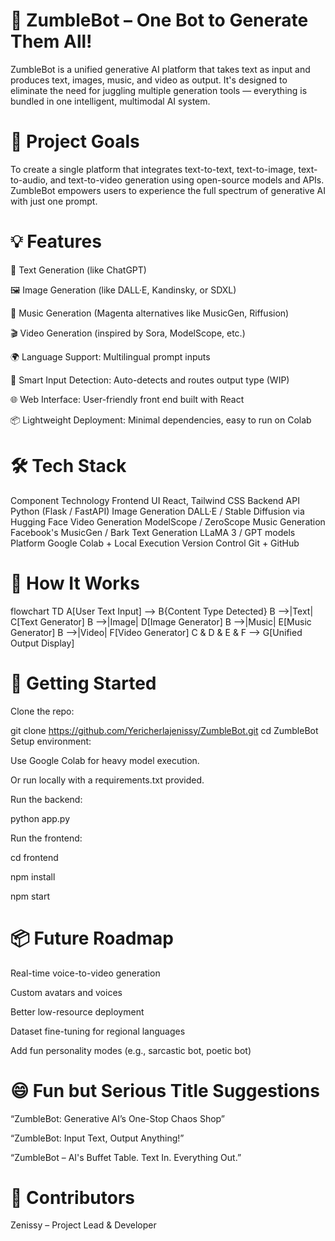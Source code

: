 

# 🤖 ZumbleBot – One Bot to Generate Them All!
ZumbleBot is a unified generative AI platform that takes text as input and produces text, images, music, and video as output. It's designed to eliminate the need for juggling multiple generation tools — everything is bundled in one intelligent, multimodal AI system.

# 🎯 Project Goals
To create a single platform that integrates text-to-text, text-to-image, text-to-audio, and text-to-video generation using open-source models and APIs. ZumbleBot empowers users to experience the full spectrum of generative AI with just one prompt.

# 💡 Features
📝 Text Generation (like ChatGPT)

🖼️ Image Generation (like DALL·E, Kandinsky, or SDXL)

🎵 Music Generation (Magenta alternatives like MusicGen, Riffusion)

🎬 Video Generation (inspired by Sora, ModelScope, etc.)

🌍 Language Support: Multilingual prompt inputs

🧠 Smart Input Detection: Auto-detects and routes output type (WIP)

🌐 Web Interface: User-friendly front end built with React

📦 Lightweight Deployment: Minimal dependencies, easy to run on Colab

# 🛠️ Tech Stack
Component	Technology
Frontend UI	React, Tailwind CSS
Backend API	Python (Flask / FastAPI)
Image Generation	DALL·E / Stable Diffusion via Hugging Face
Video Generation	ModelScope / ZeroScope
Music Generation	Facebook's MusicGen / Bark
Text Generation	LLaMA 3 / GPT models
Platform	Google Colab + Local Execution
Version Control	Git + GitHub

# 🧪 How It Works
flowchart TD
    A[User Text Input] --> B{Content Type Detected}
    B -->|Text| C[Text Generator]
    B -->|Image| D[Image Generator]
    B -->|Music| E[Music Generator]
    B -->|Video| F[Video Generator]
    C & D & E & F --> G[Unified Output Display]
    
# 🚀 Getting Started
Clone the repo:

git clone https://github.com/Yericherlajenissy/ZumbleBot.git
cd ZumbleBot
Setup environment:

Use Google Colab for heavy model execution.

Or run locally with a requirements.txt provided.

Run the backend:

python app.py

Run the frontend:

cd frontend

npm install

npm start

# 📦 Future Roadmap
 Real-time voice-to-video generation

 Custom avatars and voices

 Better low-resource deployment

 Dataset fine-tuning for regional languages

 Add fun personality modes (e.g., sarcastic bot, poetic bot)

# 😄 Fun but Serious Title Suggestions
“ZumbleBot: Generative AI’s One-Stop Chaos Shop”

“ZumbleBot: Input Text, Output Anything!”

“ZumbleBot – AI's Buffet Table. Text In. Everything Out.”

# 👥 Contributors
Zenissy – Project Lead & Developer
